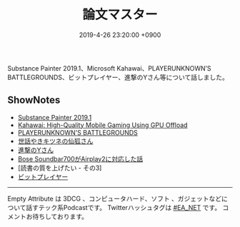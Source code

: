 ﻿---
actor_ids:
  - kou
  - hikaru
audio_file_path: /audio/9.mp3
audio_file_size: 36
date: 2019-4-26 23:20:00 +0900
description: Substance Painter 2019.1、Microsoft Kahawai、PLAYERUNKNOWN’S BATTLEGROUNDS、ビットプレイヤー、進撃のYさん等について話しました
duration: "80:01"
layout: article
title: 9. 論文マスター
---

Substance Painter 2019.1、Microsoft Kahawai、PLAYERUNKNOWN’S BATTLEGROUNDS、ビットプレイヤー、進撃のYさん等について話しました。

## ShowNotes
- [Substance Painter 2019.1](https://support.allegorithmic.com/documentation/spdoc/version-2019-1-172825476.html)
- [Kahawai: High-Quality Mobile Gaming Using GPU Offload](https://www.microsoft.com/en-us/research/publication/kahawai-high-quality-mobile-gaming-using-gpu-offload/)
- [PLAYERUNKNOWN'S BATTLEGROUNDS](https://store.steampowered.com/app/578080/PLAYERUNKNOWNS_BATTLEGROUNDS/) 
- [世話やきキツネの仙狐さん](http://senkosan.com/) 
- [進撃のYさん](https://twitter.com/japanfoot)
- [Bose Soundbar700がAirplay2に対応した話](https://community.bose.com/t5/Smart-Home/Smart-Speaker-Firmware-Update-April-16-2019-updated-April-22nd/m-p/199859#M4422)
- [読書の質を上げたい - その3]
- [ビットプレイヤー](https://www.amazon.co.jp/dp/B07NN9ZK4L)

---

Empty Attribute は 3DCG 、コンピュータハード、ソフト 、ガジェットなどについて話すテック系Podcastです。
Twitterハッシュタグは [#EA_NET](https://twitter.com/intent/tweet?hashtags=EA_Net) です。
コメントお待ちしております。

